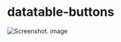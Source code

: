 # datatable-buttons


![Screenshot. image](https://codewithishtiaq.vercel.app/assets/img/logo1.png)
